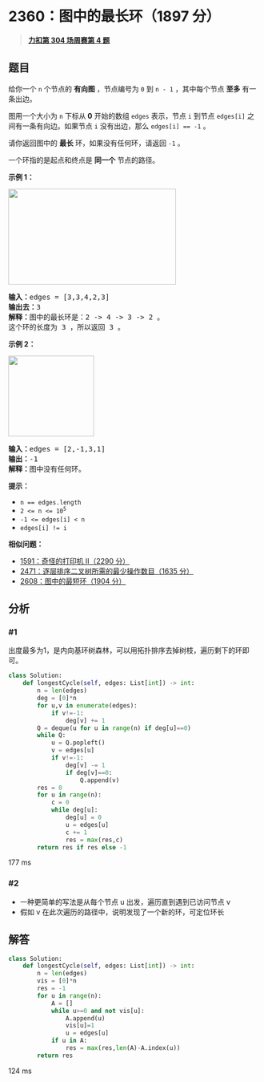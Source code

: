 # 2360：图中的最长环（1897 分）


> <u>**[力扣第 304 场周赛第 4 题](https://leetcode.cn/problems/longest-cycle-in-a-graph/)**</u>

## 题目

<p>给你一个 <code>n</code> 个节点的 <b>有向图</b> ，节点编号为 <code>0</code> 到 <code>n - 1</code> ，其中每个节点 <strong>至多</strong> 有一条出边。</p>

<p>图用一个大小为 <code>n</code> 下标从<strong> 0</strong> 开始的数组 <code>edges</code> 表示，节点 <code>i</code> 到节点 <code>edges[i]</code> 之间有一条有向边。如果节点 <code>i</code> 没有出边，那么 <code>edges[i] == -1</code> 。</p>

<p>请你返回图中的 <strong>最长</strong> 环，如果没有任何环，请返回 <code>-1</code> 。</p>

<p>一个环指的是起点和终点是 <strong>同一个</strong> 节点的路径。</p>



<p><strong>示例 1：</strong></p>

<p><img alt="" src="https://assets.leetcode.com/uploads/2022/06/08/graph4drawio-5.png" style="width: 335px; height: 191px;" /></p>

<pre>
<b>输入：</b>edges = [3,3,4,2,3]
<b>输出去：</b>3
<b>解释：</b>图中的最长环是：2 -&gt; 4 -&gt; 3 -&gt; 2 。
这个环的长度为 3 ，所以返回 3 。
</pre>

<p><strong>示例 2：</strong></p>

<p><img alt="" src="https://assets.leetcode.com/uploads/2022/06/07/graph4drawio-1.png" style="width: 171px; height: 161px;" /></p>

<pre>
<b>输入：</b>edges = [2,-1,3,1]
<b>输出：</b>-1
<b>解释：</b>图中没有任何环。
</pre>



<p><strong>提示：</strong></p>

<ul>
<li><code>n == edges.length</code></li>
<li><code>2 &lt;= n &lt;= 10<sup>5</sup></code></li>
<li><code>-1 &lt;= edges[i] &lt; n</code></li>
<li><code>edges[i] != i</code></li>
</ul>


**相似问题：**
- [1591：奇怪的打印机 II（2290 分）](/leetcode/1591)
- [2471：逐层排序二叉树所需的最少操作数目（1635 分）](/leetcode/2471)
- [2608：图中的最短环（1904 分）](/leetcode/2608)


## 分析

### #1

出度最多为1，是内向基环树森林，可以用拓扑排序去掉树枝，遍历剩下的环即可。

```python
class Solution:
    def longestCycle(self, edges: List[int]) -> int:
        n = len(edges)
        deg = [0]*n
        for u,v in enumerate(edges):
            if v!=-1:
                deg[v] += 1
        Q = deque(u for u in range(n) if deg[u]==0)
        while Q:
            u = Q.popleft()
            v = edges[u]
            if v!=-1:
                deg[v] -= 1
                if deg[v]==0:
                    Q.append(v)
        res = 0
        for u in range(n):
            c = 0
            while deg[u]:
                deg[u] = 0
                u = edges[u]
                c += 1
                res = max(res,c)
        return res if res else -1
```
177 ms

### #2

- 一种更简单的写法是从每个节点 u 出发，遍历直到遇到已访问节点 v
- 假如 v 在此次遍历的路径中，说明发现了一个新的环，可定位环长
## 解答



```python
class Solution:
    def longestCycle(self, edges: List[int]) -> int:
        n = len(edges)
        vis = [0]*n
        res = -1
        for u in range(n):
            A = []
            while u>=0 and not vis[u]:
                A.append(u)
                vis[u]=1
                u = edges[u]
            if u in A:
                res = max(res,len(A)-A.index(u))
        return res
```
124 ms
